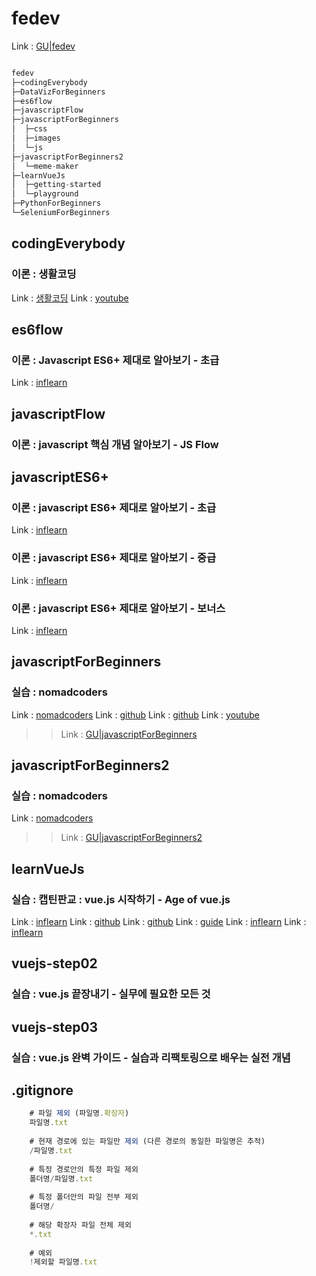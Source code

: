 # fedev

Link : [GU|fedev](https://ioabcoi.github.io/fedev/ "fedev")

```javascript

fedev
├─codingEverybody
├─DataVizForBeginners
├─es6flow
├─javascriptFlow
├─javascriptForBeginners
│  ├─css
│  ├─images
│  └─js
├─javascriptForBeginners2
│  └─meme-maker
├─learnVueJs
│  ├─getting-started
│  └─playground
├─PythonForBeginners
└─SeleniumForBeginners

```    

## codingEverybody
### 이론 : 생활코딩

Link : [생활코딩](https://ioabcoi.github.io/fedev/ "생활코딩")
Link : [youtube](https://www.youtube.com/watch?v=PZIPsKgWJiw&list=PLuHgQVnccGMA4uSig3hCjl7wTDeyIeZVU "youtube")

## es6flow
### 이론 : Javascript ES6+ 제대로 알아보기 - 초급

Link : [inflearn](https://www.inflearn.com/course/ecmascript-6-flow/ "inflearn")

## javascriptFlow
### 이론 : javascript 핵심 개념 알아보기 - JS Flow

## javascriptES6+
### 이론 : javascript ES6+ 제대로 알아보기 - 초급

Link : [inflearn](https://www.inflearn.com/course/ecmascript-6-flow/  "inflearn")

### 이론 : javascript ES6+ 제대로 알아보기 - 중급

Link : [inflearn](https://www.inflearn.com/course/es6-2/ "inflearn")

### 이론 : javascript ES6+ 제대로 알아보기 - 보너스

Link : [inflearn](https://www.inflearn.com/course/자바스크립트-es6-보너스/ "inflearn")

## javascriptForBeginners 
### 실습 : nomadcoders

Link : [nomadcoders](https://nomadcoders.co/javascript-for-beginners "nomadcoders")
Link : [github](https://github.com/nomadcoders/js-basics "github")
Link : [github](https://github.com/nomadcoders/javascript-for-beginners "github")
Link : [youtube](https://www.youtube.com/watch?v=wUHncG3VwPw&list=PLLUCyU7SBaR7tOMe-ySJ5Uu1UlEBznxTr "youtube")

>> Link : [GU|javascriptForBeginners](https://ioabcoi.github.io/fedev/javascriptForBeginners/index.html "fedev")

## javascriptForBeginners2
### 실습 : nomadcoders

Link : [nomadcoders](https://nomadcoders.co/javascript-for-beginners-2 "nomadcoders")

>> Link : [GU|javascriptForBeginners2](https://ioabcoi.github.io/fedev/javascriptForBeginners2/index.html "fedev")

## learnVueJs
### 실습 : 캡틴판교 : vue.js 시작하기 - Age of vue.js

Link : [inflearn](https://www.inflearn.com/course/Age-of-Vuejs/lecture/21395?tab=curriculum "inflearn")
Link : [github](https://github.com/joshua1988/learn-vue-js "github")
Link : [github](https://joshua1988.github.io/vue-camp/ "github")
Link : [guide](https://kr.vuejs.org/v2/guide/ "guide")
Link : [inflearn](https://www.inflearn.com/course/팀개발-깃-깃허브 "inflearn")
Link : [inflearn](http://www.yes24.com/Product/Goods/85382769?Acode=101 "inflearn")

## vuejs-step02
### 실습 : vue.js 끝장내기 - 실무에 필요한 모든 것

## vuejs-step03
### 실습 : vue.js 완벽 가이드 - 실습과 리팩토링으로 배우는 실전 개념

## .gitignore
```javascript
	# 파일 제외 (파일명.확장자)
	파일명.txt
	 
	# 현재 경로에 있는 파일만 제외 (다른 경로의 동일한 파일명은 추적)
	/파일명.txt
	 
	# 특정 경로안의 특정 파일 제외
	폴더명/파일명.txt
	 
	# 특정 폴더안의 파일 전부 제외
	폴더명/
	 
	# 해당 확장자 파일 전체 제외
	*.txt
	 
	# 예외
	!제외할 파일명.txt
```